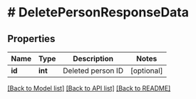 # # DeletePersonResponseData

## Properties

Name | Type | Description | Notes
------------ | ------------- | ------------- | -------------
**id** | **int** | Deleted person ID | [optional]

[[Back to Model list]](../../README.md#models) [[Back to API list]](../../README.md#endpoints) [[Back to README]](../../README.md)
